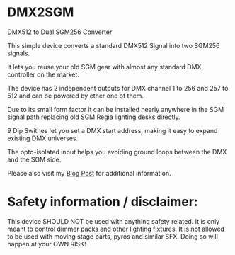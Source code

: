 DMX2SGM
=
DMX512 to Dual SGM256 Converter

This simple device converts a standard DMX512 Signal into two SGM256 signals.

It lets you reuse your old SGM gear with almost any standard DMX controller on the market.

The device has 2 independent outputs for DMX channel 1 to 256 and 257 to 512 and can be powered by ether one of them.

Due to its small form factor it can be installed nearly anywhere in the SGM signal path replacing old SGM Regia lighting desks directly. 

9 Dip Swithes let you set a DMX start address, making it easy to expand existing DMX universes.

The opto-isolated input helps you avoiding ground loops between the DMX and the SGM side.

Please also visit my [Blog Post](https://gabsesblog.blogspot.com/2019/12/dmx2sgm.html) for additional information.



Safety information / disclaimer:
=

This device SHOULD NOT be used with anything safety related. It is only meant to control dimmer packs and other lighting fixtures.
It is not allowed to be used with moving stage parts, pyros and similar SFX. Doing so will happen at your OWN RISK!
